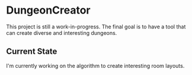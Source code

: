# DungeonCreator

This project is still a work-in-progress.
The final goal is to have a tool that can create diverse and interesting dungeons.

## Current State

I'm currently working on the algorithm to create interesting room layouts.